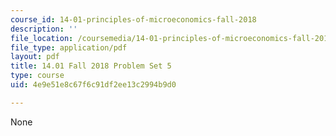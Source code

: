 ```yaml
---
course_id: 14-01-principles-of-microeconomics-fall-2018
description: ''
file_location: /coursemedia/14-01-principles-of-microeconomics-fall-2018/4e9e51e8c67f6c91df2ee13c2994b9d0_MIT14_01F18_pset5.pdf
file_type: application/pdf
layout: pdf
title: 14.01 Fall 2018 Problem Set 5
type: course
uid: 4e9e51e8c67f6c91df2ee13c2994b9d0

---
```

None